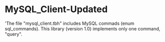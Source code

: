 # MySQL_Client-Updated
'The file "mysql_client.tbh" includes MySQL commads (enum sql_commands). This library (version 1.0) implements only one command, "query". 
